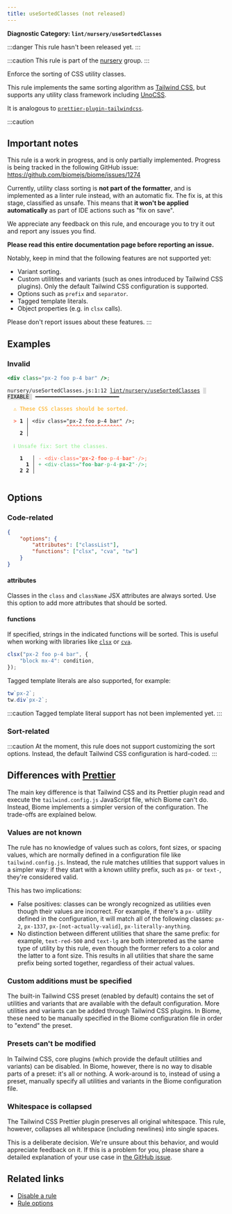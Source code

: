 ```yaml
---
title: useSortedClasses (not released)
---
```


**Diagnostic Category: `lint/nursery/useSortedClasses`**

:::danger
This rule hasn't been released yet.
:::

:::caution
This rule is part of the [nursery](/linter/rules/#nursery) group.
:::

Enforce the sorting of CSS utility classes.

This rule implements the same sorting algorithm as [Tailwind CSS](https://tailwindcss.com/blog/automatic-class-sorting-with-prettier#how-classes-are-sorted), but supports any utility class framework including [UnoCSS](https://unocss.dev/).

It is analogous to [`prettier-plugin-tailwindcss`](https://github.com/tailwindlabs/prettier-plugin-tailwindcss).

:::caution

## Important notes

This rule is a work in progress, and is only partially implemented. Progress is being tracked in the following GitHub issue: https://github.com/biomejs/biome/issues/1274

Currently, utility class sorting is **not part of the formatter**, and is implemented as a linter rule instead, with an automatic fix. The fix is, at this stage, classified as unsafe. This means that **it won't be applied automatically** as part of IDE actions such as "fix on save".

We appreciate any feedback on this rule, and encourage you to try it out and report any issues you find.

**Please read this entire documentation page before reporting an issue.**

Notably, keep in mind that the following features are not supported yet:

- Variant sorting.
- Custom utilitites and variants (such as ones introduced by Tailwind CSS plugins). Only the default Tailwind CSS configuration is supported.
- Options such as `prefix` and `separator`.
- Tagged template literals.
- Object properties (e.g. in `clsx` calls).

Please don't report issues about these features.
:::

## Examples

### Invalid

```jsx
<div class="px-2 foo p-4 bar" />;
```

<pre class="language-text"><code class="language-text">nursery/useSortedClasses.js:1:12 <a href="https://biomejs.dev/linter/rules/use-sorted-classes">lint/nursery/useSortedClasses</a> <span style="color: #000; background-color: #ddd;"> FIXABLE </span> ━━━━━━━━━━━━━━━━━━━━━━━━━━━

<strong><span style="color: Orange;">  </span></strong><strong><span style="color: Orange;">⚠</span></strong> <span style="color: Orange;">These CSS classes should be sorted.</span>
  
<strong><span style="color: Tomato;">  </span></strong><strong><span style="color: Tomato;">&gt;</span></strong> <strong>1 │ </strong>&lt;div class=&quot;px-2 foo p-4 bar&quot; /&gt;;
   <strong>   │ </strong>           <strong><span style="color: Tomato;">^</span></strong><strong><span style="color: Tomato;">^</span></strong><strong><span style="color: Tomato;">^</span></strong><strong><span style="color: Tomato;">^</span></strong><strong><span style="color: Tomato;">^</span></strong><strong><span style="color: Tomato;">^</span></strong><strong><span style="color: Tomato;">^</span></strong><strong><span style="color: Tomato;">^</span></strong><strong><span style="color: Tomato;">^</span></strong><strong><span style="color: Tomato;">^</span></strong><strong><span style="color: Tomato;">^</span></strong><strong><span style="color: Tomato;">^</span></strong><strong><span style="color: Tomato;">^</span></strong><strong><span style="color: Tomato;">^</span></strong><strong><span style="color: Tomato;">^</span></strong><strong><span style="color: Tomato;">^</span></strong><strong><span style="color: Tomato;">^</span></strong><strong><span style="color: Tomato;">^</span></strong>
    <strong>2 │ </strong>
  
<strong><span style="color: lightgreen;">  </span></strong><strong><span style="color: lightgreen;">ℹ</span></strong> <span style="color: lightgreen;">Unsafe fix</span><span style="color: lightgreen;">: </span><span style="color: lightgreen;">Sort the classes.</span>
  
    <strong>1</strong>  <strong> │ </strong><span style="color: Tomato;">-</span> <span style="color: Tomato;">&lt;</span><span style="color: Tomato;">d</span><span style="color: Tomato;">i</span><span style="color: Tomato;">v</span><span style="color: Tomato;"><span style="opacity: 0.8;">·</span></span><span style="color: Tomato;">c</span><span style="color: Tomato;">l</span><span style="color: Tomato;">a</span><span style="color: Tomato;">s</span><span style="color: Tomato;">s</span><span style="color: Tomato;">=</span><span style="color: Tomato;">&quot;</span><span style="color: Tomato;"><strong>p</strong></span><span style="color: Tomato;"><strong>x</strong></span><span style="color: Tomato;"><strong>-</strong></span><span style="color: Tomato;"><strong>2</strong></span><span style="color: Tomato;"><span style="opacity: 0.8;">·</span></span><span style="color: Tomato;"><strong>f</strong></span><span style="color: Tomato;"><strong>o</strong></span><span style="color: Tomato;"><strong>o</strong></span><span style="color: Tomato;"><span style="opacity: 0.8;">·</span></span><span style="color: Tomato;">p</span><span style="color: Tomato;">-</span><span style="color: Tomato;">4</span><span style="color: Tomato;"><span style="opacity: 0.8;">·</span></span><span style="color: Tomato;"><strong>b</strong></span><span style="color: Tomato;"><strong>a</strong></span><span style="color: Tomato;"><strong>r</strong></span><span style="color: Tomato;">&quot;</span><span style="color: Tomato;"><span style="opacity: 0.8;">·</span></span><span style="color: Tomato;">/</span><span style="color: Tomato;">&gt;</span><span style="color: Tomato;">;</span>
      <strong>1</strong><strong> │ </strong><span style="color: MediumSeaGreen;">+</span> <span style="color: MediumSeaGreen;">&lt;</span><span style="color: MediumSeaGreen;">d</span><span style="color: MediumSeaGreen;">i</span><span style="color: MediumSeaGreen;">v</span><span style="color: MediumSeaGreen;"><span style="opacity: 0.8;">·</span></span><span style="color: MediumSeaGreen;">c</span><span style="color: MediumSeaGreen;">l</span><span style="color: MediumSeaGreen;">a</span><span style="color: MediumSeaGreen;">s</span><span style="color: MediumSeaGreen;">s</span><span style="color: MediumSeaGreen;">=</span><span style="color: MediumSeaGreen;">&quot;</span><span style="color: MediumSeaGreen;"><strong>f</strong></span><span style="color: MediumSeaGreen;"><strong>o</strong></span><span style="color: MediumSeaGreen;"><strong>o</strong></span><span style="color: MediumSeaGreen;"><span style="opacity: 0.8;">·</span></span><span style="color: MediumSeaGreen;"><strong>b</strong></span><span style="color: MediumSeaGreen;"><strong>a</strong></span><span style="color: MediumSeaGreen;"><strong>r</strong></span><span style="color: MediumSeaGreen;"><span style="opacity: 0.8;">·</span></span><span style="color: MediumSeaGreen;">p</span><span style="color: MediumSeaGreen;">-</span><span style="color: MediumSeaGreen;">4</span><span style="color: MediumSeaGreen;"><span style="opacity: 0.8;">·</span></span><span style="color: MediumSeaGreen;"><strong>p</strong></span><span style="color: MediumSeaGreen;"><strong>x</strong></span><span style="color: MediumSeaGreen;"><strong>-</strong></span><span style="color: MediumSeaGreen;"><strong>2</strong></span><span style="color: MediumSeaGreen;">&quot;</span><span style="color: MediumSeaGreen;"><span style="opacity: 0.8;">·</span></span><span style="color: MediumSeaGreen;">/</span><span style="color: MediumSeaGreen;">&gt;</span><span style="color: MediumSeaGreen;">;</span>
    <strong>2</strong> <strong>2</strong><strong> │ </strong>  
  
</code></pre>

## Options

### Code-related

```json
{
    "options": {
        "attributes": ["classList"],
        "functions": ["clsx", "cva", "tw"]
    }
}
```

#### attributes

Classes in the `class` and `className` JSX attributes are always sorted. Use this option to add more attributes that should be sorted.

#### functions

If specified, strings in the indicated functions will be sorted. This is useful when working with libraries like [`clsx`](https://github.com/lukeed/clsx) or [`cva`](https://cva.style/).

```jsx
clsx("px-2 foo p-4 bar", {
    "block mx-4": condition,
});
```

Tagged template literals are also supported, for example:

```jsx
tw`px-2`;
tw.div`px-2`;
```

:::caution
Tagged template literal support has not been implemented yet.
:::

### Sort-related

:::caution
At the moment, this rule does not support customizing the sort options. Instead, the default Tailwind CSS configuration is hard-coded.
:::

## Differences with [Prettier](https://github.com/tailwindlabs/prettier-plugin-tailwindcss)

The main key difference is that Tailwind CSS and its Prettier plugin read and execute the `tailwind.config.js` JavaScript file, which Biome can't do. Instead, Biome implements a simpler version of the configuration. The trade-offs are explained below.

### Values are not known

The rule has no knowledge of values such as colors, font sizes, or spacing values, which are normally defined in a configuration file like `tailwind.config.js`. Instead, the rule matches utilities that support values in a simpler way: if they start with a known utility prefix, such as `px-` or `text-`, they're considered valid.

This has two implications:

- False positives: classes can be wrongly recognized as utilities even though their values are incorrect. For example, if there's a `px-` utility defined in the configuration, it will match all of the following classes: `px-2`, `px-1337`, `px-[not-actually-valid]`, `px-literally-anything`.
- No distinction between different utilities that share the same prefix: for example, `text-red-500` and `text-lg` are both interpreted as the same type of utility by this rule, even though the former refers to a color and the latter to a font size. This results in all utilities that share the same prefix being sorted together, regardless of their actual values.

### Custom additions must be specified

The built-in Tailwind CSS preset (enabled by default) contains the set of utilities and variants that are available with the default configuration. More utilities and variants can be added through Tailwind CSS plugins. In Biome, these need to be manually specified in the Biome configuration file in order to "extend" the preset.

### Presets can't be modified

In Tailwind CSS, core plugins (which provide the default utilities and variants) can be disabled. In Biome, however, there is no way to disable parts of a preset: it's all or nothing. A work-around is to, instead of using a preset, manually specify all utilities and variants in the Biome configuration file.

### Whitespace is collapsed

The Tailwind CSS Prettier plugin preserves all original whitespace. This rule, however, collapses all whitespace (including newlines) into single spaces.

This is a deliberate decision. We're unsure about this behavior, and would appreciate feedback on it. If this is a problem for you, please share a detailed explanation of your use case in [the GitHub issue](https://github.com/biomejs/biome/issues/1274).

## Related links

- [Disable a rule](/linter/#disable-a-lint-rule)
- [Rule options](/linter/#rule-options)
